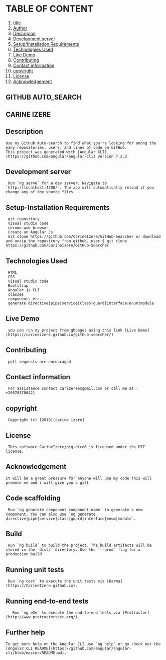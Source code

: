 # TABLE OF CONTENT

1. [title](#GITHUB-AUTO-SEARCH)
2. [Author](#CARINE-IZERE)
3. [Descripion](#Description)
4. [Development server](#Development-server)
5. [Setup/Installation Requirements](#Setup-Installation-Requirements)
6. [Technologies Used](#Technologies-Used)
7. [Live Demo](#Live-Demo)
8. [Contributing](#Contributing)
9. [Contact information](#Contact-information)
10. [copyright](#copyright)
11. [License](#License)
12. [Acknowledgement](#Acknowledgement)

## GITHUB AUTO_SEARCH

## CARINE IZERE

## Description

    Use my GitHub Auto-search to find what you're looking for among the many repositories, users, and lines of code on GitHub.
    This project was generated with [Angular CLI](https://github.com/angular/angular-cli) version 7.2.2.

## Development server

     Run `ng serve` for a dev server. Navigate to `http://localhost:4200/`. The app will automatically reload if you change any of the source files.

## Setup-Installation Requirements

     git repository
     Visual studio code
     chrome web browser
     Create an Angular Js
     Git clone https://github.com/CarineIzere/GitHub-Searcher or download and unzip the repository from github. user $ git clone https://github.com/CarineIzere/GitHub-Searcher

## Technologies Used

     HTML
     CSS
     visual studio code
     Bootstrap
     Angular js CLI
     classes
     components etc..
     generate directive|pipe|service|class|guard|interface|enum|module

## Live Demo

     you can run my project from ghpages using this link [Live Demo](https://carineizere.github.io/github-searcher/)

## Contributing

     pull requests are encouraged

## Contact information

     For assistance contact carizeree@gmail.com or call me at : +205783706421

## copyright

     Copyright (c) [2019][carine izere]

## License

     This software CarineIzere/pig-dice6 is licensed under the MIT license.

## Acknowledgement

    It will be a great pressure for anyone will use my code this will promote me and i will give you a gift

## Code scaffolding

     Run `ng generate component component-name` to generate a new component. You can also use `ng generate directive|pipe|service|class|guard|interface|enum|module`.

## Build

     Run `ng build` to build the project. The build artifacts will be stored in the `dist/` directory. Use the `--prod` flag for a production build.

## Running unit tests

     Run `ng test` to execute the unit tests via [Karma](https://CarineIzere.github.io).

## Running end-to-end tests

       Run `ng e2e` to execute the end-to-end tests via [Protractor](http://www.protractortest.org/).

## Further help

    To get more help on the Angular CLI use `ng help` or go check out the [Angular CLI README](https://github.com/angular/angular-cli/blob/master/README.md).
